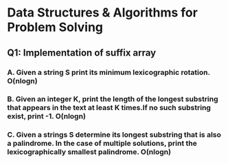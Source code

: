 # Data Structures & Algorithms for Problem Solving

## Q1: Implementation of suffix array


### A. Given a string S print its minimum lexicographic rotation. O(nlogn)

### B. Given an integer K, print the length of the longest substring that appears in the text at least K times.If no such substring exist, print -1. O(nlogn)

### C. Given a strings S determine its longest substring that is also a palindrome. In the case of multiple solutions, print the lexicographically smallest palindrome. O(nlogn)
